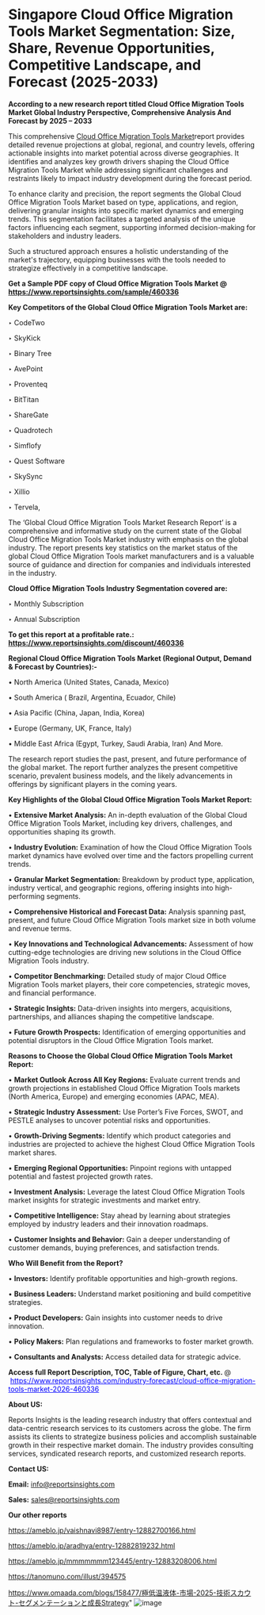 # Singapore Cloud Office Migration Tools Market Segmentation: Size, Share, Revenue Opportunities, Competitive Landscape, and Forecast (2025-2033)

<strong>According to a new research report titled Cloud Office Migration Tools Market Global Industry Perspective, Comprehensive Analysis And Forecast by 2025 – 2033</strong>

This comprehensive <a href=https://www.reportsinsights.com/sample/460336>Cloud Office Migration Tools Market</a>report provides detailed revenue projections at global, regional, and country levels, offering actionable insights into market potential across diverse geographies. It identifies and analyzes key growth drivers shaping the Cloud Office Migration Tools Market while addressing significant challenges and restraints likely to impact industry development during the forecast period.

To enhance clarity and precision, the report segments the Global Cloud Office Migration Tools Market based on type, applications, and region, delivering granular insights into specific market dynamics and emerging trends. This segmentation facilitates a targeted analysis of the unique factors influencing each segment, supporting informed decision-making for stakeholders and industry leaders.

Such a structured approach ensures a holistic understanding of the market's trajectory, equipping businesses with the tools needed to strategize effectively in a competitive landscape.

<strong>Get a Sample PDF copy of Cloud Office Migration Tools Market </strong><strong>@<a href=https://www.reportsinsights.com/sample/460336 style=color:#0000ff;> https://www.reportsinsights.com/sample/460336</a></strong></font>

<strong>Key Competitors of the Global Cloud Office Migration Tools Market are:</strong>

‣ CodeTwo

‣ SkyKick

‣ Binary Tree

‣ AvePoint

‣ Proventeq

‣ BitTitan

‣ ShareGate

‣ Quadrotech

‣ Simflofy

‣ Quest Software

‣ SkySync

‣ Xillio

‣ Tervela,

The ‘Global Cloud Office Migration Tools Market Research Report’ is a comprehensive and informative study on the current state of the Global Cloud Office Migration Tools Market industry with emphasis on the global industry. The report presents key statistics on the market status of the global Cloud Office Migration Tools market manufacturers and is a valuable source of guidance and direction for companies and individuals interested in the industry.

<strong>Cloud Office Migration Tools Industry Segmentation covered are:</strong>

‣ Monthly Subscription

‣ Annual Subscription

<strong>To get this report at a profitable rate.: <a href=https://www.reportsinsights.com/discount/460336 style=color:#0000ff;>https://www.reportsinsights.com/discount/460336</a></strong></font>

<strong>Regional Cloud Office Migration Tools Market (Regional Output, Demand &amp; Forecast by Countries):-</strong>

• North America (United States, Canada, Mexico)

• South America ( Brazil, Argentina, Ecuador, Chile)

• Asia Pacific (China, Japan, India, Korea)

• Europe (Germany, UK, France, Italy)

• Middle East Africa (Egypt, Turkey, Saudi Arabia, Iran) And More.

The research report studies the past, present, and future performance of the global market. The report further analyzes the present competitive scenario, prevalent business models, and the likely advancements in offerings by significant players in the coming years.

<strong>Key Highlights of the Global Cloud Office Migration Tools Market Report:</strong>

• <strong>Extensive Market Analysis:</strong> An in-depth evaluation of the Global Cloud Office Migration Tools Market, including key drivers, challenges, and opportunities shaping its growth.

• <strong>Industry Evolution:</strong> Examination of how the Cloud Office Migration Tools market dynamics have evolved over time and the factors propelling current trends.

• <strong>Granular Market Segmentation:</strong> Breakdown by product type, application, industry vertical, and geographic regions, offering insights into high-performing segments.

• <strong>Comprehensive Historical and Forecast Data:</strong> Analysis spanning past, present, and future Cloud Office Migration Tools market size in both volume and revenue terms.

• <strong>Key Innovations and Technological Advancements:</strong> Assessment of how cutting-edge technologies are driving new solutions in the Cloud Office Migration Tools industry.

• <strong>Competitor Benchmarking:</strong> Detailed study of major Cloud Office Migration Tools market players, their core competencies, strategic moves, and financial performance.

• <strong>Strategic Insights:</strong> Data-driven insights into mergers, acquisitions, partnerships, and alliances shaping the competitive landscape.

• <strong>Future Growth Prospects:</strong> Identification of emerging opportunities and potential disruptors in the Cloud Office Migration Tools market.

<strong>Reasons to Choose the Global Cloud Office Migration Tools Market Report:</strong>

• <strong>Market Outlook Across All Key Regions:</strong> Evaluate current trends and growth projections in established Cloud Office Migration Tools markets (North America, Europe) and emerging economies (APAC, MEA).

• <strong>Strategic Industry Assessment:</strong> Use Porter’s Five Forces, SWOT, and PESTLE analyses to uncover potential risks and opportunities.

• <strong>Growth-Driving Segments:</strong> Identify which product categories and industries are projected to achieve the highest Cloud Office Migration Tools market shares.

• <strong>Emerging Regional Opportunities:</strong> Pinpoint regions with untapped potential and fastest projected growth rates.

• <strong>Investment Analysis:</strong> Leverage the latest Cloud Office Migration Tools market insights for strategic investments and market entry.

• <strong>Competitive Intelligence:</strong> Stay ahead by learning about strategies employed by industry leaders and their innovation roadmaps.

• <strong>Customer Insights and Behavior:</strong> Gain a deeper understanding of customer demands, buying preferences, and satisfaction trends.

<strong>Who Will Benefit from the Report?</strong>

• <strong>Investors:</strong> Identify profitable opportunities and high-growth regions.

• <strong>Business Leaders:</strong> Understand market positioning and build competitive strategies.

• <strong>Product Developers:</strong> Gain insights into customer needs to drive innovation.

• <strong>Policy Makers:</strong> Plan regulations and frameworks to foster market growth.

• <strong>Consultants and Analysts:</strong> Access detailed data for strategic advice.
</ul>
<strong>Access full Report Description, TOC, Table of Figure, Chart, etc. </strong>@  <a href=https://www.reportsinsights.com/industry-forecast/cloud-office-migration-tools-market-2026-460336 style=color:#0000ff;>https://www.reportsinsights.com/industry-forecast/cloud-office-migration-tools-market-2026-460336</a></font>

<strong><strong>About US</strong>:</strong>

Reports Insights is the leading research industry that offers contextual and data-centric research services to its customers across the globe. The firm assists its clients to strategize business policies and accomplish sustainable growth in their respective market domain. The industry provides consulting services, syndicated research reports, and customized research reports.

<strong>Contact US:</strong>

<p class=""""><b>Email:</b> <a href=mailto:info@reportsinsights.com>info@reportsinsights.com</a></p>
<p class=""""><b>Sales:</b> <a href=mailto:sales@reportsinsights.com>sales@reportsinsights.com</a></p>

<strong>Our other reports</strong>

<a href=https://ameblo.jp/vaishnavi8987/entry-12882700166.html>https://ameblo.jp/vaishnavi8987/entry-12882700166.html</a>

<a href=https://ameblo.jp/aradhya/entry-12882819232.html>https://ameblo.jp/aradhya/entry-12882819232.html</a>

<a href=https://ameblo.jp/mmmmmmm123445/entry-12883208006.html>https://ameblo.jp/mmmmmmm123445/entry-12883208006.html</a>

<a href=https://tanomuno.com/illust/394575>https://tanomuno.com/illust/394575</a>

<a href=https://www.omaada.com/blogs/158477/極低温液体-市場-2025-技術スカウト-セグメンテーションと成長Strategy>https://www.omaada.com/blogs/158477/極低温液体-市場-2025-技術スカウト-セグメンテーションと成長Strategy</a>"
![image](https://github.com/user-attachments/assets/fe6fae91-de40-467a-a3ce-ede36382bf67)
